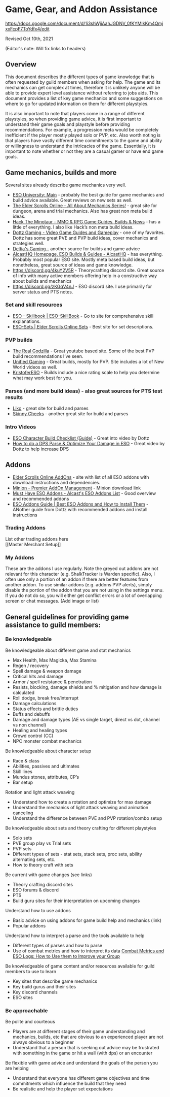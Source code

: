 # Game, Gear, and Addon Assistance

https://docs.google.com/document/d/1i3shWjiAahJGDNV_0fKYMIkKm4QmjxxFcpF7ToYdfx4/edit

Revised Oct 10th, 2021

(Editor's note: Will fix links to headers)
<!--
(! Fix links to headers) \
[Overview](https://docs.google.com/document/d/e/2PACX-1vToFf2jOuISDt0TnpnSypuDftLm12WgBDu-RUWnpZQkF_nRD-sEcD_f64JS_tCqe5EeHZEvKxlGKvZb/pub#h.j2msb21omv1m) \
[Be knowledgeable](https://docs.google.com/document/d/e/2PACX-1vToFf2jOuISDt0TnpnSypuDftLm12WgBDu-RUWnpZQkF_nRD-sEcD_f64JS_tCqe5EeHZEvKxlGKvZb/pub#h.2u7wfo51jagj) \
[Understand how to interpret a parse and the tools available to help](https://docs.google.com/document/d/e/2PACX-1vToFf2jOuISDt0TnpnSypuDftLm12WgBDu-RUWnpZQkF_nRD-sEcD_f64JS_tCqe5EeHZEvKxlGKvZb/pub#h.lbr8tc8j7w4f) \
[Be knowledgeable of game content and/or resources available for guild members to use to learn](https://docs.google.com/document/d/e/2PACX-1vToFf2jOuISDt0TnpnSypuDftLm12WgBDu-RUWnpZQkF_nRD-sEcD_f64JS_tCqe5EeHZEvKxlGKvZb/pub#h.7dlvrur90g06) \
[Be approachable](https://docs.google.com/document/d/e/2PACX-1vToFf2jOuISDt0TnpnSypuDftLm12WgBDu-RUWnpZQkF_nRD-sEcD_f64JS_tCqe5EeHZEvKxlGKvZb/pub#h.jplcq9c0ce7z) \
[Be flexible with game advice and understand the goals of the person you are helping](https://docs.google.com/document/d/e/2PACX-1vToFf2jOuISDt0TnpnSypuDftLm12WgBDu-RUWnpZQkF_nRD-sEcD_f64JS_tCqe5EeHZEvKxlGKvZb/pub#h.9h48hq68jnom) \
[Intro Videos](https://docs.google.com/document/d/e/2PACX-1vToFf2jOuISDt0TnpnSypuDftLm12WgBDu-RUWnpZQkF_nRD-sEcD_f64JS_tCqe5EeHZEvKxlGKvZb/pub#h.z7fcktisazbs) \
[Game mechanics, builds and more](https://docs.google.com/document/d/e/2PACX-1vToFf2jOuISDt0TnpnSypuDftLm12WgBDu-RUWnpZQkF_nRD-sEcD_f64JS_tCqe5EeHZEvKxlGKvZb/pub#h.vgjk8fa5auwh) \
[Set and skill resources](https://docs.google.com/document/d/e/2PACX-1vToFf2jOuISDt0TnpnSypuDftLm12WgBDu-RUWnpZQkF_nRD-sEcD_f64JS_tCqe5EeHZEvKxlGKvZb/pub#h.oyr0t1nekdkm) \
[PVP builds](https://docs.google.com/document/d/e/2PACX-1vToFf2jOuISDt0TnpnSypuDftLm12WgBDu-RUWnpZQkF_nRD-sEcD_f64JS_tCqe5EeHZEvKxlGKvZb/pub#h.7jgapqwiv2kr) \
[Parses (and more build ideas) - also great sources for PTS test results](https://docs.google.com/document/d/e/2PACX-1vToFf2jOuISDt0TnpnSypuDftLm12WgBDu-RUWnpZQkF_nRD-sEcD_f64JS_tCqe5EeHZEvKxlGKvZb/pub#h.88vxw4970a5o) \
[Addons](https://docs.google.com/document/d/e/2PACX-1vToFf2jOuISDt0TnpnSypuDftLm12WgBDu-RUWnpZQkF_nRD-sEcD_f64JS_tCqe5EeHZEvKxlGKvZb/pub#h.t70qv86i35ea) \
[My Addons](https://docs.google.com/document/d/e/2PACX-1vToFf2jOuISDt0TnpnSypuDftLm12WgBDu-RUWnpZQkF_nRD-sEcD_f64JS_tCqe5EeHZEvKxlGKvZb/pub#h.xowv13kb9i9k) \ -->

## Overview
This document describes the different types of game knowledge that is often requested by guild members when asking for help.  The game and its mechanics can get complex at times, therefore it is unlikely anyone will be able to provide expert level assistance without referring to jobs aids.  This document provides a list of key game mechanics and some suggestions on where to go for updated information on them for different playstyles.  

It is also important to note that players come in a range of different playstyles, so when providing game advice, it is first important to understand their game goals and playstyle before providing recommendations.  For example, a progression meta would be completely inefficient if the player mostly played solo or PVP, etc.  Also worth noting is that players have vastly different time commitments to the game and ability or willingness to understand the intricacies of the game.  Essentially, it is important to note whether or not they are a casual gamer or have end game goals.


## Game mechanics, builds and more

Several sites already describe game mechanics very well.

* [ESO University: Main](https://eso-u.com/) - probably the best guide for game mechanics and build advice available.  Great reviews on new sets as well.
* [The Elder Scrolls Online - All About Mechanics Series!](https://xynodegaming.com/guides/allaboutmechanics/) - great site for dungeon, arena and trial mechanics.  Also has great non meta build ideas.
* [Hack The Minotaur - MMO & RPG Game Guides, Builds & News](https://www.hacktheminotaur.com/) - has a little of everything.  I also like Hack’s non meta build ideas.  
* [Dottz Gaming - Video Game Guides and Gameplay](https://dottzgaming.com/) - one of my favorites.  Dottz has some great PVE and PVP build ideas, cover mechanics and strategies well.
* [Deltia's Gaming -](https://deltiasgaming.com/) another source for builds and game advice
* [AlcastHQ Homepage. ESO Builds & Guides - AlcastHQ](https://alcasthq.com/) - has everything.  Probably most popular ESO site.  Mostly meta based build ideas, but nonetheless, great source of ideas and game knowledge.
* https://discord.gg/4kuY2V5R - Theorycrafting discord site.  Great source of info with many active members offering help in a constructive way about builds and mechanics
* https://discord.gg/zKGqV4nJ - ESO discord site.  I use primarily for server status and PTS notes.

### Set and skill resources
* [ESO - Skillbook | ESO-SkillBook](https://eso-skillbook.com/) - Go to site for comprehensive skill explanations.
* [ESO-Sets | Elder Scrolls Online Sets](https://eso-sets.com/) - Best site for set descriptions.

### PVP builds
* [The Real Godzilla](https://www.youtube.com/channel/UCk7HIuVjHPLzqikp2h-ETCA) - Great youtube based site.  Some of the best PVP build recommendations I’ve seen.
* [Unified Gaming](https://www.youtube.com/channel/UCorbta-fAHKJcxJ6ExbtPwg) - Great builds, mostly for PVP.  Site includes a lot of New World videos as well.
* [KristoferESO](https://www.kristofereso.com/) - Builds include a nice rating scale to help you determine what may work best for you.

### Parses (and more build ideas) - also great sources for PTS test results
* [Liko](https://www.youtube.com/channel/UCuLGCNYH1t5DyQQ5tfU4Hdw) - great site for build and parses
* [Skinny Cheeks](https://www.youtube.com/channel/UC9DsGeMufUbCTYQT0dPFZhA) - another great site for build and parses

### Intro Videos
* [ESO Character Build Checklist (Guide)](https://www.youtube.com/watch?v=Yv3xFK4Z0Qc) - Great into video by Dottz
* [How to do a DPS Parse & Optimize Your Damage in ESO](https://dottzgaming.com/eso-guides/general/how-to-do-a-dps-parse-optimize-your-damage/) - Great video by Dottz to help increase DPS

## Addons
* [Elder Scrolls Online AddOns](https://www.esoui.com/addons.php) - site with list of all ESO addons with download instructions and dependencies.  
* [Minion - Premier AddOn Management](https://minion.mmoui.com/) - Minion download link
* [Must Have ESO Addons - Alcast's ESO Addons List](https://alcasthq.com/eso-alcast-addon-list/) - Good overview and recommended addons
* [ESO Addons Guide | Best ESO Addons and How to Install Them](https://www.youtube.com/watch?v=WV_zBv7BvsE) - ANother guide from Dottz with recommended addons and install instructions

### Trading Addons
List other trading addons here \
[[Master Merchant Setup]]

### My Addons
These are the addons I use regularly.  Note the greyed out addons are not relevant for this character (e.g. ShalkTracker is Warden specific).  Also, I often use only a portion of an addon if there are better features from another addon.  To use similar addons (e.g. addons PVP alerts), simply disable the portion of the addon that you are not using in the settings menu.  If you do not do so, you will either get conflict errors or a lot of overlapping screen or chat messages.
(Add image or list)

## General guidelines for providing game assistance to guild members:

### Be knowledgeable

Be knowledgeable about different game and stat mechanics
* Max Health, Max Magicka, Max Stamina
* Regen / recovery
* Spell damage & weapon damage
* Critical hits and damage
* Armor / spell resistance & penetration
* Resists, blocking, damage shields and % mitigation and how damage is calculated
* Roll dodge, break free/interrupt
* Damage calculations
* Status effects and brittle duties
* Buffs and debuffs
* Damage and damage types (AE vs single target, direct vs dot, channel vs non channel)
* Healing and healing types
* Crowd control (CC)
* NPC monster combat mechanics

Be knowledgeable about character setup
* Race & class
* Abilities, passives and ultimates
* Skill lines
* Mundus stones, attributes, CP’s
* Bar setup

Rotation and light attack weaving
* Understand how to create a rotation and optimize for max damage
* Understand the mechanics of light attack weaving and animation canceling
* Understand the difference between PVE and PVP rotation/combo setup

Be knowledgeable about sets and theory crafting for different playstyles
* Solo sets
* PVE group play vs Trial sets
* PVP sets
* Different types of sets - stat sets, stack sets, proc sets, ability alternating sets, etc.
* How to theory craft with sets

Be current with game changes (see links)
* Theory crafting discord sites
* ESO forums & discord
* PTS
* Build guru sites for their interpretation on upcoming changes

Understand how to use addons
* Basic advice on using addons for game build help and mechanics (link)
* Popular addons

Understand how to interpret a parse and the tools available to help
* Different types of parses and how to parse
* Use of combat metrics and how to interpret its data  [Combat Metrics and ESO Logs: How to Use them to Improve your Group](https://www.youtube.com/watch?v=xWm1tAeSWR8)

Be knowledgeable of game content and/or resources available for guild members to use to learn
* Key sites that describe game mechanics
* Key build gurus and their sites
* Key discord channels
* ESO sites

### Be approachable

Be polite and courteous
* Players are at different stages of their game understanding and mechanics, builds, etc that are obvious to an experienced player are not always obvious to a beginner
* Understand that a person that is seeking out advice may be frustrated with something in the game or hit a wall (with dps) or an encounter

Be flexible with game advice and understand the goals of the person you are helping
* Understand that everyone has different game objectives and time commitments which influence the build that they need
* Be realistic and help the player set expectations



